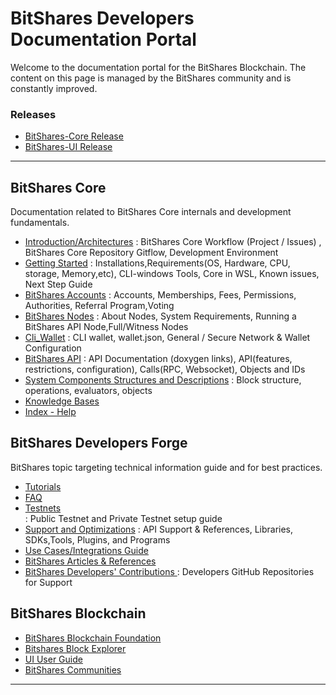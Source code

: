 # BitShares Developers Documentation Portal

Welcome to the documentation portal for the BitShares Blockchain. The content on this page is managed by the BitShares community and is constantly improved.

### Releases
- [BitShares-Core Release](https://github.com/bitshares/bitshares-core/releases)
- [BitShares-UI Release](https://github.com/bitshares/bitshares-ui/releases)

***

## BitShares Core
Documentation related to BitShares Core internals and development fundamentals. 

- [Introduction/Architectures](/core/intro/README.md#introduction--architectures)
  : BitShares Core Workflow (Project / Issues) , BitShares Core Repository Gitflow, Development Environment
- [Getting Started](/core/installation/README.md#development-environment--getting-started)
  : Installations,Requirements(OS, Hardware, CPU, storage, Memory,etc), CLI-windows Tools, Core in WSL, Known issues, Next Step Guide
- [BitShares Accounts](/core/accounts/README.md#bitshares-accounts)
  : Accounts, Memberships, Fees, Permissions, Authorities, Referral Program,Voting 
- [BitShares Nodes](/core/nodes_full_witness/README.md#bitshares-nodes)
  : About Nodes, System Requirements, Running a BitShares API Node,Full/Witness Nodes
- [Cli_Wallet](/core/wallet/README.md#cli_wallet-and-the-connectivity)
  : CLI wallet, wallet.json, General / Secure Network & Wallet Configuration
- [BitShares API](/core/api/README.md#bitshares-api) 
  : API Documentation (doxygen links), API(features, restrictions, configuration), Calls(RPC, Websocket), Objects and IDs
- [System Components Structures and Descriptions](/core/components/README.md#components-structures-and-descriptions)
  : Block structure, operations, evaluators, objects
- [Knowledge Bases](/core/knowledge_base/README.md#knowledge-base)
- [Index - Help](/core/help/index.md#help)

## BitShares Developers Forge
BitShares topic targeting technical information guide and for best practices.

- [Tutorials](/core/tutorials/Readme.md#tutorials) 
- [FAQ](/core/tutorials/FAQ.md#frequently-asked-questions---list-all)
- [Testnets](/core/testnets/README.md#testnets)  
  : Public Testnet and Private Testnet setup guide
- [Support and Optimizations](/forge/supports.md#support-and-optimizations) 
  : API Support & References, Libraries, SDKs,Tools, Plugins, and Programs  
- [Use Cases/Integrations Guide](/forge/use_cases/README.md#use-cases-and-integrations-guide)
- [BitShares Articles & References](/forge/by_community.md#bitshares-articles--references) 
- [BitShares Developers' Contributions ](/forge/by_community.md#bitshares-developers-contributions)
  : Developers GitHub Repositories for Support

## BitShares Blockchain
- [BitShares Blockchain Foundation](/core/bitshares_blockchain/README.md#bitshares-blockchain)
- [Bitshares Block Explorer](/core/bitshares_blockchain/README.md#bitshares-block-exploer)
- [UI User Guide](https://github.com/bitshares/how.bitshares.works/tree/master/bbf/user_guide#user-guide)
- [BitShares Communities](/core/bitshares_blockchain/README.md#bitshares-communities)


***

